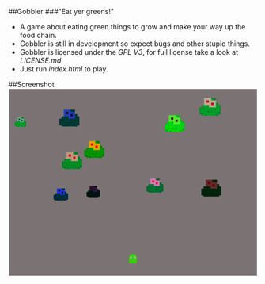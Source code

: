 ##Gobbler
###"Eat yer greens!"

- A game about eating green things to grow and make your way up the food chain.
- Gobbler is still in development so expect bugs and other stupid things.
- Gobbler is licensed under the *GPL V3*, for full license take a look at *LICENSE.md*
- Just run *index.html* to play.

##Screenshot
![Screenshot of Gobbler](/assets/screenshot.png "Screenshot")
